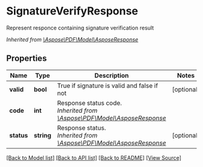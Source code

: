 ﻿# SignatureVerifyResponse
Represent responce containing signature verification result

*Inherited from [\Aspose\PDF\Model\AsposeResponse](AsposeResponse.md)*
## Properties
Name | Type | Description | Notes
------------ | ------------- | ------------- | -------------
**valid** | **bool** | True if signature is valid and false if not | [optional]
**code** | **int** | Response status code.<br />*Inherited from [\Aspose\PDF\Model\AsposeResponse](AsposeResponse.md)* | 
**status** | **string** | Response status.<br />*Inherited from [\Aspose\PDF\Model\AsposeResponse](AsposeResponse.md)* | [optional]

[[Back to Model list]](../README.md#documentation-for-models) [[Back to API list]](../README.md#documentation-for-api-endpoints) [[Back to README]](../README.md) [[View Source]](../src/Aspose/PDF/Model/SignatureVerifyResponse.php)

